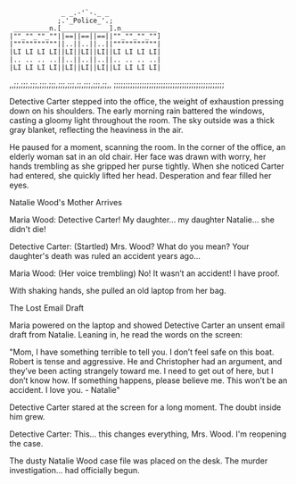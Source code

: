                  _ _.-'`-._ _
                ;.'_Police_'.;
     _________n.[____________].n_________
    |""_""_""_""||==||==||==||""_""_""_""]
    |"""""""""""||..||..||..||"""""""""""|
    |LI LI LI LI||LI||LI||LI||LI LI LI LI|
    |.. .. .. ..||..||..||..||.. .. .. ..|
    |LI LI LI LI||LI||LI||LI||LI LI LI LI|
 ,,;;,;;;,;;;,;;;,;;;,;;;,;;;,;;,;;;,;;;,;;,,
;;;;;;;;;;;;;;;;;;;;;;;;;;;;;;;;;;;;;;;;;;;;;;;


Detective Carter stepped into the office, the weight of exhaustion pressing down on his shoulders. The early morning rain battered the windows, casting a gloomy light throughout the room. The sky outside was a thick gray blanket, reflecting the heaviness in the air.

He paused for a moment, scanning the room. In the corner of the office, an elderly woman sat in an old chair. Her face was drawn with worry, her hands trembling as she gripped her purse tightly. When she noticed Carter had entered, she quickly lifted her head. Desperation and fear filled her eyes.


Natalie Wood's Mother Arrives

Maria Wood: Detective Carter! My daughter... my daughter Natalie... she didn't die!

Detective Carter: (Startled) Mrs. Wood? What do you mean? Your daughter's death was ruled an accident years ago…

Maria Wood: (Her voice trembling) No! It wasn’t an accident! I have proof.

With shaking hands, she pulled an old laptop from her bag.


The Lost Email Draft

Maria powered on the laptop and showed Detective Carter an unsent email draft from Natalie. Leaning in, he read the words on the screen:

"Mom, I have something terrible to tell you. I don’t feel safe on this boat. Robert is tense and aggressive. He and Christopher had an argument, and they’ve been acting strangely toward me. I need to get out of here, but I don’t know how. If something happens, please believe me. This won’t be an accident. I love you. - Natalie"

Detective Carter stared at the screen for a long moment. The doubt inside him grew.

Detective Carter: This... this changes everything, Mrs. Wood. I'm reopening the case.

The dusty Natalie Wood case file was placed on the desk. The murder investigation... had officially begun.

